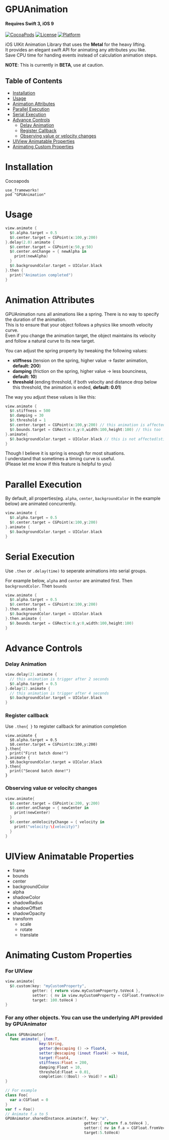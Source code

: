# GPUAnimation
#### Requires Swift 3, iOS 9
[![CocoaPods](https://img.shields.io/cocoapods/v/GPUAnimation.svg?maxAge=2592000)]()
[![License](https://img.shields.io/cocoapods/l/GPUAnimation.svg?maxAge=2592000)]()
[![Platform](https://img.shields.io/cocoapods/p/GPUAnimation.svg?maxAge=2592000)]()

iOS UIKit Animation Library that uses the **Metal** for the heavy lifting.  
It provides an elegant swift API for animating any attributes you like.  
Save CPU time for handing events instead of calculation animation steps.

**NOTE**: This is currently in **BETA**, use at caution.

## Table of Contents
* [Installation](#installation)
* [Usage](#usage)
* [Animation Attributes](#animation-attributes)
* [Parallel Execution](#parallel-execution)
* [Serial Execution](#serial-execution)
* [Advance Controls](#advance-controls)
  * [Delay Animation](#delay-animation)
  * [Register Callback](#register-callback)
  * [Observing value or velocity changes](#observing-value-or-velocity-changes)
* [UIView Animatable Properties](#uiview-animatable-properties)
* [Animating Custom Properties](#animating-custom-properties)

# Installation
Cocoapods
```
use_frameworks!
pod "GPUAnimation"
```

# Usage

```swift
view.animate {
  $0.alpha.target = 0.5
  $0.center.target = CGPoint(x:100,y:200)
}.delay(2.0).animate {
  $0.center.target = CGPoint(x:50,y:50)
  $0.center.onChange = { newAlpha in
    print(newAlpha)
  }
  $0.backgroundColor.target = UIColor.black
}.then {
  print("Animation completed")
}
```

# Animation Attributes

GPUAnimation runs all animations like a spring. There is no way to specify the duration of the animation.  
This is to ensure that your object follows a physics like smooth velocity curve.  
Even if you change the animation target, the object maintains its velocity and follow a natural curve to its new target.  

You can adjust the spring property by tweaking the following values:
* **stiffness** (tension on the spring, higher value -> faster animation, **default: 200**)
* **damping** (friction on the spring, higher value -> less bounciness, **default: 10**)
* **threshold** (ending threshold, if both velocity and distance drop below this threshold, the animation is ended, **default: 0.01**)

The way you adjust these values is like this:
```swift
view.animate {
  $0.stiffness = 500
  $0.damping = 30
  $0.threshold = 1
  $0.center.target = CGPoint(x:100,y:200) // this animation is affected by the new attributes
  $0.bounds.target = CGRect(x:0,y:0,width:100,height:100) // this too
}.animate{
  $0.backgroundColor.target = UIColor.black // this is not affected(still uses default stiffness, etc..)
}
```
Though I believe it is spring is enough for most situations.  
I understand that sometimes a timing curve is useful.  
(Please let me know if this feature is helpful to you)

# Parallel Execution
By default, all properties(eg. `alpha`, `center`, `backgroundColor` in the example below) are animated concurrently.
```swift
view.animate {
  $0.alpha.target = 0.5
  $0.center.target = CGPoint(x:100,y:200)
}.animate {
  $0.backgroundColor.target = UIColor.black
}
```

# Serial Execution
Use `.then` or `.delay(time)` to seperate animations into serial groups.

For example below, `alpha` and `center` are animated first. Then `backgroundColor`. Then `bounds`
```swift
view.animate {
  $0.alpha.target = 0.5
  $0.center.target = CGPoint(x:100,y:200)
}.then.animate {
  $0.backgroundColor.target = UIColor.black
}.then.animate {
  $0.bounds.target = CGRect(x:0,y:0,width:100,height:100)
}
```

# Advance Controls
### Delay Animation
```swift
view.delay(2).animate {
  // this animation is trigger after 2 seconds
  $0.alpha.target = 0.5
}.delay(2).animate {
  // this animation is trigger after 4 seconds
  $0.backgroundColor.target = UIColor.black
}
```
### Register callback
Use `.then{ }` to register callback for animation completion
```
view.animate {
  $0.alpha.target = 0.5
  $0.center.target = CGPoint(x:100,y:200)
}.then{
  print("First batch done!")
}.animate {
  $0.backgroundColor.target = UIColor.black
}.then{
  print("Second batch done!")
}
```
### Observing value or velocity changes
```swift
view.animate{
  $0.center.target = CGPoint(x:200, y:200)
  $0.center.onChange = { newCenter in
    print(newCenter)
  }
  $0.center.onVelocityChange = { velocity in
    print("velocity:\(velocity)")
  }
}
```

# UIView Animatable Properties

* frame
* bounds
* center
* backgroundColor
* alpha
* shadowColor
* shadowRadius
* shadowOffset
* shadowOpacity
* transform
  * scale
  * rotate
  * translate
 
# Animating Custom Properties
### For UIView
```swift
view.animate{
  $0.custom(key: "myCustomProperty",
            getter: { return view.myCustomProperty.toVec4 },
            setter: { nv in view.myCustomProperty = CGFloat.fromVec4(nv) },
            target: 100.toVec4 )
}
```

### For any other objects. You can use the underlying API provided by GPUAnimator
```swift
class GPUAnimator{
  func animate(_ item:T,
               key:String,
               getter:@escaping () -> float4,
               setter:@escaping (inout float4) -> Void,
               target:float4,
               stiffness:Float = 200,
               damping:Float = 10,
               threshold:Float = 0.01,
               completion:((Bool) -> Void)? = nil)
}

// For example
class Foo{
  var a:CGFloat = 0
}
var f = Foo()
// Animate f.a to 5
GPUAnimator.sharedInstance.animate(f, key:"a", 
                                   getter:{ return f.a.toVec4 }, 
                                   setter:{ nv in f.a = CGFloat.fromVec4(nv) },
                                   target:5.toVec4)
```
